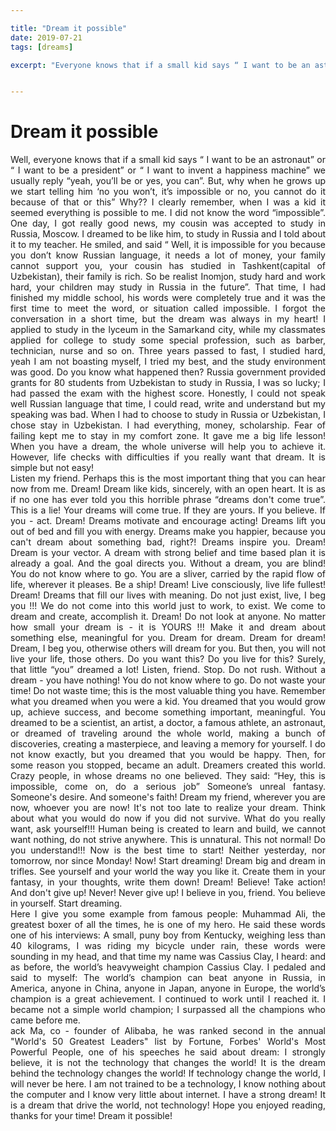 ```yaml
---

title: "Dream it possible"
date: 2019-07-21
tags: [dreams]

excerpt: "Everyone knows that if a small kid says “ I want to be an astronaut” or “ I want to be a president” or “ I want to invent a happiness machine” ..."


---
```

# Dream it possible

<div style="text-align: justify">
Well, everyone knows that if a small kid says “ I want to be an astronaut” or “ I want to be a president” or “ I want to invent a happiness machine” we usually reply “yeah, you’ll be or yes, you can”. But, why when he grows up we start telling him ‘no you won’t, it’s impossible or no, you cannot do it because of that or this” Why??
I clearly remember, when I was a kid it seemed everything is possible to me. I did not know the word “impossible”. One day, I got really good news, my cousin was accepted to study in Russia, Moscow. I dreamed to be like him, to study in Russia and I told about it to my teacher. He smiled, and said “ Well, it is impossible for you because you don’t know Russian language, it needs a lot of money, your family cannot support you, your cousin has studied in Tashkent(capital of Uzbekistan), their family is rich. So be realist Inomjon, study hard and work hard, your children may study in Russia in the future”. That time, I had finished my middle school, his words were completely true and it was the first time to meet the word, or situation called impossible.  I forgot the conversation in a short time, but the dream was always in my heart! I applied to study in the lyceum in the Samarkand city, while my classmates applied for college to study some special profession, such as barber, technician, nurse and so on. Three years passed to fast, I studied hard, yeah I am not boasting myself, I tried my best, and the study environment was good. Do you know what happened then? Russia government provided grants for 80 students from Uzbekistan to study in Russia, I was so lucky; I had passed the exam with the highest score. Honestly, I could not speak well Russian language that time, I could read, write and understand but my speaking was bad. When I had to choose to study in Russia or Uzbekistan, I chose stay in Uzbekistan. I had everything, money, scholarship. Fear of failing kept me to stay in my comfort zone. It gave me a big life lesson! When you have a dream, the whole universe will help you to achieve it. However, life checks with difficulties if you really want that dream. It is simple but not easy!
</div>
<div style="text-align: justify">
Listen my friend. Perhaps this is the most important thing that you can hear now from me. Dream! Dream like kids, sincerely, with an open heart. It is as if no one has ever told you this horrible phrase “dreams don't come true”. This is a lie! Your dreams will come true. If they are yours. If you believe. If you - act. Dream! Dreams motivate and encourage acting! Dreams lift you out of bed and fill you with energy. Dreams make you happier, because you can't dream about something bad, right?! Dreams inspire you. Dream! Dream is your vector. A dream with strong belief and time based plan it is already a goal. And the goal directs you. Without a dream, you are blind! You do not know where to go. You are a sliver, carried by the rapid flow of life, wherever it pleases. Be a ship! Dream! Live consciously, live life fullest! Dream! Dreams that fill our lives with meaning. Do not just exist, live, I beg you !!! We do not come into this world just to work, to exist. We come to dream and create, accomplish it. Dream! Do not look at anyone. No matter how small your dream is - it is YOURS !!! Make it and dream about something else, meaningful for you. Dream for dream. Dream for dream! Dream, I beg you, otherwise others will dream for you. But then, you will not live your life, those others. Do you want this? Do you live for this? Surely, that little “you” dreamed a lot! Listen, friend. Stop. Do not rush. Without a dream - you have nothing! You do not know where to go. Do not waste your time! Do not waste time; this is the most valuable thing you have. Remember what you dreamed when you were a kid. You dreamed that you would grow up, achieve success, and become something important, meaningful. You dreamed to be a scientist, an artist, a doctor, a famous athlete, an astronaut, or dreamed of traveling around the whole world, making a bunch of discoveries, creating a masterpiece, and leaving a memory for yourself. I do not know exactly, but you dreamed that you would be happy. Then, for some reason you stopped, became an adult.
Dreamers created this world. Crazy people, in whose dreams no one believed. They said: “Hey, this is impossible, come on, do a serious job” Someone’s unreal fantasy. Someone's desire. And someone's faith! Dream my friend, wherever you are now, whoever you are now! It's not too late to realize your dream. Think about what you would do now if you did not survive. What do you really want, ask yourself!!! Human being is created to learn and build, we cannot want nothing, do not strive anywhere. This is unnatural. This not normal! Do you understand!!! Now is the best time to start! Neither yesterday, nor tomorrow, nor since Monday! Now! Start dreaming! Dream big and dream in trifles. See yourself and your world the way you like it. Create them in your fantasy, in your thoughts, write them down! Dream! Believe! Take action! And don't give up! Never! Never give up! I believe in you, friend. You believe in yourself. Start dreaming.
</div>
<div style="text-align: justify">
Here I give you some example from famous people:
Muhammad Ali, the greatest boxer of all the times, he is one of my hero. He said these words one of his interviews:
A small, puny boy from Kentucky, weighing less than 40 kilograms, I was riding my bicycle under rain, these words were sounding in my head, and that time my name was Cassius Clay, I heard: and as before, the world’s  heavyweight champion Cassius Clay.
I pedaled and said to myself: The world’s champion can beat anyone in Russia, in America, anyone in China, anyone in Japan, anyone in Europe, the world’s champion is a great achievement.  I continued to work until I reached it. I became not a simple world champion; I surpassed all the champions who came before me.
</div>
<div style="text-align: justify">
ack Ma, co - founder of Alibaba,  he was ranked second in the annual "World's 50 Greatest Leaders" list by Fortune,  Forbes' World's Most Powerful People, one of his speeches he said about dream:
I strongly believe, it is not the technology that changes the world! It is the dream behind the technology changes the world! If technology change the world, I will never be here. I am not trained to be a technology, I know nothing about the computer and I know very little about internet. I have a strong dream! It is a dream that drive the world, not technology!
Hope you enjoyed reading, thanks for your time! Dream it possible!
 </div>
